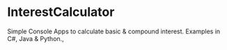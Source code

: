 # InterestCalculator
Simple Console Apps to calculate basic &amp; compound interest. Examples in C#, Java &amp; Python.,
